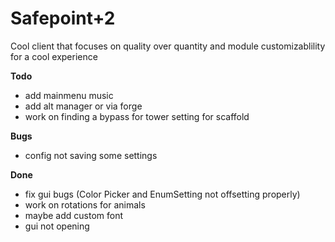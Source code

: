 # Safepoint+2
Cool client that focuses on quality over quantity and module customizablility for a cool experience

**Todo**
* add mainmenu music
* add alt manager or via forge 
* work on finding a bypass for tower setting for scaffold

**Bugs**
* config not saving some settings

**Done**
* fix gui bugs (Color Picker and EnumSetting not offsetting properly)
* work on rotations for animals
* maybe add custom font
* gui not opening
